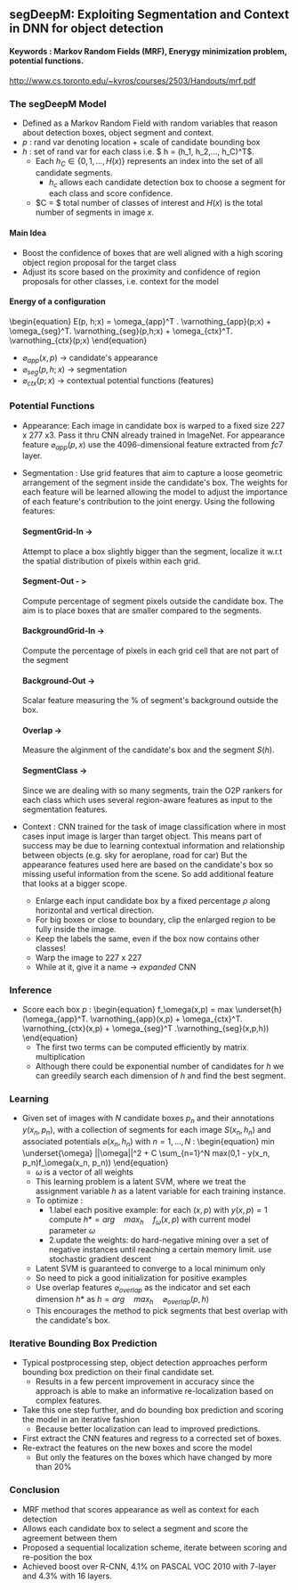 ## segDeepM: Exploiting Segmentation and Context in DNN for object detection


#### Keywords : Markov Random Fields (MRF), Enerygy minimization problem, potential functions.

http://www.cs.toronto.edu/~kyros/courses/2503/Handouts/mrf.pdf

### The segDeepM Model
- Defined as a Markov Random Field with random variables that reason about detection boxes, object segment and context.
- $p$ : rand var denoting location + scale of candidate bounding box
- $h$ : set of rand var for each class i.e. $ h = (h_1, h_2,..., h_C)^T$.
    - Each $h_C \in \{0,1,...,H(x)\}$ represents an index into the set of all candidate segments.
        - $h_c$ allows each candidate detection box to choose a segment for each class and score confidence.
    - $C = $ total number of classes of interest and $H(x)$ is the total number of segments in image $x$.

#### Main Idea
- Boost the confidence of boxes that are well aligned with a high scoring object region proposal for the target class
- Adjust its score based on the proximity and confidence of region proposals for other classes, i.e. context for the model

#### Energy of a configuration
\begin{equation}
    E(p, h;x) = \omega_{app}^T . \varnothing_{app}(p;x) + \omega_{seg}^T. \varnothing_{seg}(p,h;x) + \omega_{ctx}^T. \varnothing_{ctx}(p;x)
\end{equation}

- $\varnothing_{app}(x,p)$ -> candidate's appearance
- $\varnothing_{seg}(p,h;x)$ -> segmentation
- $\varnothing_{ctx}(p;x)$ -> contextual potential functions (features)

### Potential Functions
- Appearance: Each image in candidate box is warped to a fixed size 227 x 277 x3. Pass it thru CNN already trained in ImageNet.
For appearance feature $\varnothing_{app}(p,x)$ use the 4096-dimensional feature extracted from $fc7$ layer.

- Segmentation : Use grid features that aim to capture a loose geometric arrangement of the segment inside the candidate's box.
The weights for each feature will be learned allowing the model to adjust the importance of each feature's contribution to the joint energy.
Using the following features:
    #### SegmentGrid-In ->
    Attempt to place a box slightly bigger than the segment, localize it w.r.t the spatial distribution of pixels within each grid.
    #### Segment-Out - >
    Compute percentage of segment pixels outside the candidate box. The aim is to place boxes that are smaller compared to the 
    segments.
    #### BackgroundGrid-In ->
    Compute the percentage of pixels in each grid cell that are not part of the segment
    #### Background-Out ->
    Scalar feature measuring the % of segment's background outside the box.
    #### Overlap ->
    Measure the alginment of the candidate's box and the segment $S(h)$.
    #### SegmentClass ->
    Since we are dealing with so many segments, train the O2P rankers for each class which uses several region-aware features as input
    to the segmentation features.

- Context : CNN trained for the task of image classification where in most cases input image is larger than target object.
This means part of success may be due to learning contextual information and relationship between objects (e.g. sky for aeroplane, road for car)
But the appearance features used here are based on the candidate's box so missing useful information from the scene. So add additional feature that looks at a 
bigger scope.
    - Enlarge each input candidate box by a fixed percentage $\rho$ along horizontal and vertical direction.
    - For big boxes or close to boundary, clip the enlarged region to be fully inside the image.
    - Keep the labels the same, even if the box now contains other classes!
    - Warp the image to 227 x 227
    - While at it, give it a name -> $expanded$ CNN

### Inference
- Score each box $p$ :
\begin{equation}
    f_\omega(x,p) = max \underset{h}(\omega_{app}^T. \varnothing_{app}(x,p) + \omega_{ctx}^T. \varnothing_{ctx}(x,p) + \omega_{seg}^T .\varnothing_{seg}(x,p,h))
\end{equation}
    - The first two terms can be computed efficiently by matrix multiplication
    - Although there could be exponential number of candidates for $h$ we can greedily search each dimension of $h$ and find the best segment.

### Learning
- Given set of images with $N$ candidate boxes ${p_n}$ and their annotations ${y(x_n,p_n)}$, with a collection of segments
 for each image ${S(x_n, h_n)}$ and associated potentials ${\varnothing(x_n, h_n)}$ with $n = 1,...,N$ :
\begin{equation}
    min \underset{\omega} ||\omega||^2 + C \sum_{n=1}^N max(0,1 - y(x_n, p_n)f_\omega(x_n, p_n))
\end{equation}
    - $\omega$ is a vector of all weights
    - This learning problem is a latent SVM, where we treat the assignment variable $h$ as a latent variable for each training instance.
    - To optimize :
        - 1.label each positive example: for each $(x,p)$ with $y(x,p) =1$ compute $h* = arg \quad max_h \quad f_\omega(x,p)$ with current model parameter $\omega$
        - 2.update the weights: do hard-negative mining over a set of negative instances until reaching a certain memory limit.
        use stochastic gradient descent
    - Latent SVM is guaranteed to converge to a local minimum only
    - So need to pick a good initialization for positive examples
    - Use overlap features $\varnothing_{overlap}$ as the indicator and set each dimension $h*$ as  $h = arg \quad max_h \quad \varnothing_{overlap}(p,h)$ 
    - This encourages the method to pick segments that best overlap with the candidate's box.

### Iterative Bounding Box Prediction
- Typical postprocessing step, object detection approaches perform bounding box prediction on their final candidate set.
    - Results in a few percent improvement in accuracy since the approach is able to make an informative re-localization based on complex features.
- Take this one step further, and do bounding box prediction and scoring the model in an iterative fashion
    - Because better localization can lead to improved predictions.
- First extract the CNN features and regress to a corrected set of boxes.
- Re-extract the features on the new boxes and score the model
    - But only the features on the boxes which have changed by more than 20%


### Conclusion
- MRF method that scores appearance as well as context for each detection
- Allows each candidate box to select a segment and score the agreement between them
- Proposed a sequential localization scheme, iterate between scoring and re-position the box
- Achieved boost over R-CNN, 4.1% on PASCAL VOC 2010 with 7-layer and 4.3% with 16 layers.
















